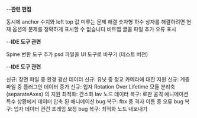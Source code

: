 
--**관련 편집**

동시에 anchor 수치와 left top 값 미루는 문제 해결
숫자형 하수 상자를 해결하려면 현재 옵션의 문제를 정확하게 표시할 수 없습니다
비트맵 글꼴 파일 추가 오류 표시

--**IDE 도구 관련**

Spine 변환 도구 추가
psd 파일을 UI 도구로 바꾸기 (테스트 버전)

--**IDE 도구 관련**

신규: 장면 파일 중 환경 광산 데이터
신규: 유닛 중 정교 카메라에 대한 지원
신규: 계층 파일 중 플러그인 데이터 증가
신규: 입자 Rotation Over Lifetime 모듈 분리축 (separateAxes) 의 지원
최적화: 간소화 lav 노드 데이터
복구: 로판 골격 애니메이션 특수 상황에서 데이터 압축 된 애니메이션 bug
복구: fbx 중 격자 이름 중 오류 bug
복구: 입자 데이터 관건 프레임 보정 bug
복구: 최적화 노드 내보내기

​

